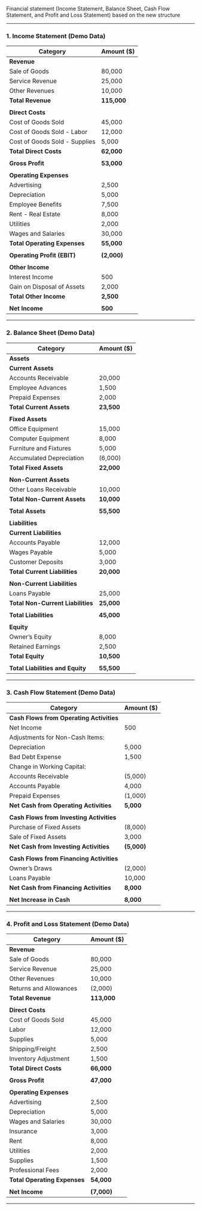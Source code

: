 Financial statement (Income Statement, Balance Sheet, Cash Flow Statement, and Profit and Loss Statement) based on the new structure

---

### **1. Income Statement (Demo Data)**

| **Category**                      | **Amount ($)**  |
|------------------------------------|-----------------|
| **Revenue**                        |                 |
| Sale of Goods                      | 80,000          |
| Service Revenue                    | 25,000          |
| Other Revenues                     | 10,000          |
| **Total Revenue**                  | **115,000**     |
|                                    |                 |
| **Direct Costs**                   |                 |
| Cost of Goods Sold                 | 45,000          |
| Cost of Goods Sold - Labor         | 12,000          |
| Cost of Goods Sold - Supplies      | 5,000           |
| **Total Direct Costs**             | **62,000**      |
|                                    |                 |
| **Gross Profit**                   | **53,000**      |
|                                    |                 |
| **Operating Expenses**             |                 |
| Advertising                        | 2,500           |
| Depreciation                       | 5,000           |
| Employee Benefits                  | 7,500           |
| Rent - Real Estate                 | 8,000           |
| Utilities                          | 2,000           |
| Wages and Salaries                 | 30,000          |
| **Total Operating Expenses**       | **55,000**      |
|                                    |                 |
| **Operating Profit (EBIT)**        | **(2,000)**     |
|                                    |                 |
| **Other Income**                   |                 |
| Interest Income                    | 500             |
| Gain on Disposal of Assets         | 2,000           |
| **Total Other Income**             | **2,500**       |
|                                    |                 |
| **Net Income**                     | **500**         |

---

### **2. Balance Sheet (Demo Data)**

| **Category**                      | **Amount ($)**  |
|------------------------------------|-----------------|
| **Assets**                         |                 |
| **Current Assets**                 |                 |
| Accounts Receivable                | 20,000          |
| Employee Advances                  | 1,500           |
| Prepaid Expenses                   | 2,000           |
| **Total Current Assets**           | **23,500**      |
|                                    |                 |
| **Fixed Assets**                   |                 |
| Office Equipment                   | 15,000          |
| Computer Equipment                 | 8,000           |
| Furniture and Fixtures             | 5,000           |
| Accumulated Depreciation           | (6,000)         |
| **Total Fixed Assets**             | **22,000**      |
|                                    |                 |
| **Non-Current Assets**             |                 |
| Other Loans Receivable             | 10,000          |
| **Total Non-Current Assets**       | **10,000**      |
|                                    |                 |
| **Total Assets**                   | **55,500**      |
|                                    |                 |
| **Liabilities**                    |                 |
| **Current Liabilities**            |                 |
| Accounts Payable                   | 12,000          |
| Wages Payable                      | 5,000           |
| Customer Deposits                  | 3,000           |
| **Total Current Liabilities**      | **20,000**      |
|                                    |                 |
| **Non-Current Liabilities**        |                 |
| Loans Payable                      | 25,000          |
| **Total Non-Current Liabilities**  | **25,000**      |
|                                    |                 |
| **Total Liabilities**              | **45,000**      |
|                                    |                 |
| **Equity**                         |                 |
| Owner’s Equity                     | 8,000           |
| Retained Earnings                  | 2,500           |
| **Total Equity**                   | **10,500**      |
|                                    |                 |
| **Total Liabilities and Equity**   | **55,500**      |

---

### **3. Cash Flow Statement (Demo Data)**

| **Category**                       | **Amount ($)**  |
|------------------------------------|-----------------|
| **Cash Flows from Operating Activities** |          |
| Net Income                         | 500             |
| Adjustments for Non-Cash Items:    |                 |
| Depreciation                       | 5,000           |
| Bad Debt Expense                   | 1,500           |
| Change in Working Capital:         |                 |
| Accounts Receivable                | (5,000)         |
| Accounts Payable                   | 4,000           |
| Prepaid Expenses                   | (1,000)         |
| **Net Cash from Operating Activities** | **5,000**  |
|                                    |                 |
| **Cash Flows from Investing Activities** |          |
| Purchase of Fixed Assets           | (8,000)         |
| Sale of Fixed Assets               | 3,000           |
| **Net Cash from Investing Activities** | **(5,000)** |
|                                    |                 |
| **Cash Flows from Financing Activities** |          |
| Owner’s Draws                      | (2,000)         |
| Loans Payable                      | 10,000          |
| **Net Cash from Financing Activities** | **8,000**  |
|                                    |                 |
| **Net Increase in Cash**           | **8,000**       |

---

### **4. Profit and Loss Statement (Demo Data)**

| **Category**                      | **Amount ($)**  |
|------------------------------------|-----------------|
| **Revenue**                        |                 |
| Sale of Goods                      | 80,000          |
| Service Revenue                    | 25,000          |
| Other Revenues                     | 10,000          |
| Returns and Allowances             | (2,000)         |
| **Total Revenue**                  | **113,000**     |
|                                    |                 |
| **Direct Costs**                   |                 |
| Cost of Goods Sold                 | 45,000          |
| Labor                              | 12,000          |
| Supplies                           | 5,000           |
| Shipping/Freight                   | 2,500           |
| Inventory Adjustment               | 1,500           |
| **Total Direct Costs**             | **66,000**      |
|                                    |                 |
| **Gross Profit**                   | **47,000**      |
|                                    |                 |
| **Operating Expenses**             |                 |
| Advertising                        | 2,500           |
| Depreciation                       | 5,000           |
| Wages and Salaries                 | 30,000          |
| Insurance                          | 3,000           |
| Rent                               | 8,000           |
| Utilities                          | 2,000           |
| Supplies                           | 1,500           |
| Professional Fees                  | 2,000           |
| **Total Operating Expenses**       | **54,000**      |
|                                    |                 |
| **Net Income**                     | **(7,000)**     |

---
